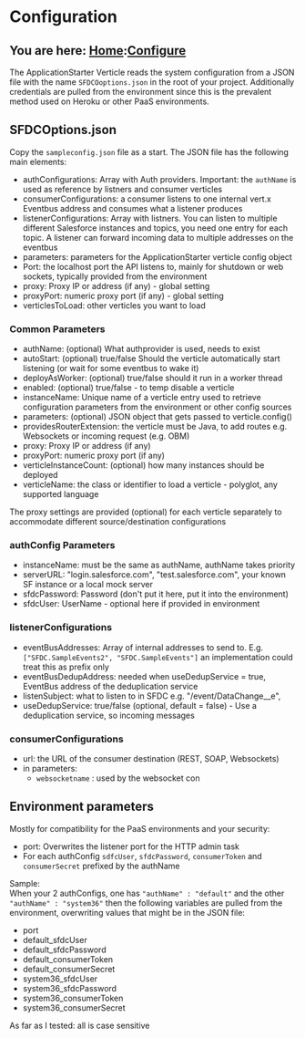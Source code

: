 # Configuration

## You are here: [Home](index.md):[Configure](configure.md)

The ApplicationStarter Verticle reads the system configuration from a JSON file with the name `SFDCOoptions.json` in the root of your project. Additionally credentials are pulled from the environment since this is the prevalent method used on Heroku or other PaaS environments.

## SFDCOptions.json
Copy the `sampleconfig.json` file as a start. The JSON file has the following main elements:

- authConfigurations: Array with Auth providers. Important: the `authName` is used as reference by listners and consumer verticles
- consumerConfigurations: a consumer listens to one internal vert.x Eventbus address and consumes what a listener produces 
- listenerConfigurations: Array with listners. You can listen to multiple different Salesforce instances and topics, you need one entry for each topic. A listener can forward incoming data to multiple addresses on the eventbus
- parameters: parameters for the ApplicationStarter verticle config object
- Port: the localhost port the API listens to, mainly for shutdown or web sockets, typically provided from the environment
- proxy: Proxy IP or address (if any) - global setting
- proxyPort: numeric proxy port (if any) - global setting
- verticlesToLoad: other verticles you want to load

### Common Parameters
- authName: (optional) What authprovider is used, needs to exist
- autoStart: (optional) true/false Should the verticle automatically start listening (or wait for some eventbus to wake it)
- deployAsWorker: (optional) true/false should it run in a worker thread
- enabled: (optional) true/false - to temp disable a verticle
- instanceName: Unique name of a verticle entry used to retrieve configuration parameters from the environment or other config sources
- parameters: (optional) JSON object that gets passed to verticle.config()
- providesRouterExtension: the verticle must be Java, to add routes e.g. Websockets or incoming request (e.g. OBM)
- proxy: Proxy IP or address (if any)
- proxyPort: numeric proxy port (if any)
- verticleInstanceCount: (optional) how many instances should be deployed
- verticleName: the class or identifier to load a verticle - polyglot, any supported language

The proxy settings are provided (optional) for each verticle separately to accommodate different source/destination configurations  

### authConfig Parameters
- instanceName: must be the same as authName, authName takes priority
- serverURL: "login.salesforce.com", "test.salesforce.com", your known SF instance or a local mock server
- sfdcPassword: Password (don't put it here, put it into the environment)
- sfdcUser: UserName - optional here if provided in environment

### listenerConfigurations
- eventBusAddresses: Array of internal addresses to send to. E.g. `["SFDC.SampleEvents2", "SFDC.SampleEvents"]` an implementation could treat this as prefix only
- eventBusDedupAddress: needed when useDedupService = true, EventBus address of the deduplication service
- listenSubject: what to listen to in SFDC e.g. "/event/DataChange__e",
- useDedupService: true/false (optional, default = false) - Use a deduplication service, so incoming messages


### consumerConfigurations
- url: the URL of the consumer destination (REST, SOAP, Websockets)
- in parameters:
    -  `websocketname` : used by the websocket con

## Environment parameters
Mostly for compatibility for the PaaS environments and your security:
- port: Overwrites the listener port for the HTTP admin task
- For each authConfig `sdfcUser`,  `sfdcPassword`, `consumerToken` and `consumerSecret` prefixed by the authName

Sample:<br />
When your 2 authConfigs, one has `"authName" : "default"` and the other `"authName" : "system36"` then the following
 variables are pulled from the environment, overwriting values that might be in the JSON file:
 
- port
- default_sfdcUser
- default_sfdcPassword
- default_consumerToken
- default_consumerSecret
- system36_sfdcUser
- system36_sfdcPassword
- system36_consumerToken
- system36_consumerSecret

As far as I tested: all is case sensitive
 